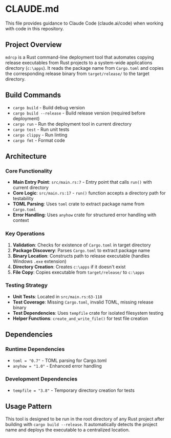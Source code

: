 # CLAUDE.md

This file provides guidance to Claude Code (claude.ai/code) when working with code in this repository.

## Project Overview

`mdrcp` is a Rust command-line deployment tool that automates copying release executables from Rust projects to a system-wide applications directory (`c:\apps`). It reads the package name from `Cargo.toml` and copies the corresponding release binary from `target/release/` to the target directory.

## Build Commands

- `cargo build` - Build debug version
- `cargo build --release` - Build release version (required before deployment)
- `cargo run` - Run the deployment tool in current directory
- `cargo test` - Run unit tests
- `cargo clippy` - Run linting
- `cargo fmt` - Format code

## Architecture

### Core Functionality
- **Main Entry Point**: `src/main.rs:7` - Entry point that calls `run()` with current directory
- **Core Logic**: `src/main.rs:17` - `run()` function accepts a directory path for testability
- **TOML Parsing**: Uses `toml` crate to extract package name from `Cargo.toml`
- **Error Handling**: Uses `anyhow` crate for structured error handling with context

### Key Operations
1. **Validation**: Checks for existence of `Cargo.toml` in target directory
2. **Package Discovery**: Parses `Cargo.toml` to extract package name
3. **Binary Location**: Constructs path to release executable (handles Windows `.exe` extension)
4. **Directory Creation**: Creates `c:\apps` if it doesn't exist
5. **File Copy**: Copies executable from `target/release/` to `c:\apps`

### Testing Strategy
- **Unit Tests**: Located in `src/main.rs:63-118`
- **Test Coverage**: Missing `Cargo.toml`, invalid TOML, missing release binary
- **Test Dependencies**: Uses `tempfile` crate for isolated filesystem testing
- **Helper Functions**: `create_and_write_file()` for test file creation

## Dependencies

### Runtime Dependencies
- `toml = "0.7"` - TOML parsing for Cargo.toml
- `anyhow = "1.0"` - Enhanced error handling

### Development Dependencies  
- `tempfile = "3.8"` - Temporary directory creation for tests

## Usage Pattern

This tool is designed to be run in the root directory of any Rust project after building with `cargo build --release`. It automatically detects the project name and deploys the executable to a centralized location.